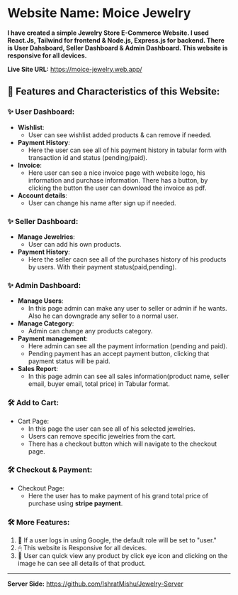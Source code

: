 # Website Name: Moice Jewelry
**I have created a simple Jewelry Store E-Commerce Website. I used React.Js, Tailwind for frontend & Node.js, Express.js for backend. There is User Dahsboard, Seller Dashboard & Admin Dashboard. This website is responsive for all devices.**

**Live Site URL:** https://moice-jewelry.web.app/

## 🚀 Features and Characteristics of this Website:

### ✨ User Dashboard:
- **Wishlist**:  
  - User can see wishlist added products & can remove if needed.
- **Payment History**:  
  - Here the user can see all of his payment history in tabular form with transaction id and status (pending/paid).
- **Invoice**:  
  - Here user can see a nice invoice page with website logo, his information and purchase information. There has a button, by clicking the button the user can download the invoice as pdf.
- **Account details**:  
  - User can change his name after sign up if needed.
    
 

### ✨ Seller Dashboard:
- **Manage Jewelries**:  
  - User can add his own products.
- **Payment History**:  
  - Here the seller cacn see all of the purchases history of his products by users. With their payment status(paid,pending).
 

 
### ✨ Admin Dashboard:
- **Manage Users**:  
  -  In this page admin can make any user to seller or admin if he wants. Also he can downgrade any seller to a normal user.
- **Manage Category**:  
  - Admin can change any products category.
- **Payment management**:  
  - Here admin can see all the payment information (pending and paid).
  - Pending payment has an accept payment button, clicking that payment status will be paid.
- **Sales Report**:  
  - In this page admin can see all sales information(product name, seller email, buyer email, total price) in Tabular format.


### 🛠 Add to Cart:
  - Cart Page:
    - In this page the user can see all of his selected jewelries.
    - Users can remove specific jewelries from the cart.
    - There has a checkout button which will navigate to the checkout page.
   
      

### 🛠 Checkout & Payment:
 - Checkout Page:
    - Here the user has to make payment of his grand total price of purchase using **stripe payment**.



### 🛠 More Features:
1. 🔑 If a user logs in using Google, the default role will be set to "user."
2. 🖱 This website is Responsive for all devices.
3. 📂 User can quick view any product by click eye icon and clicking on the image he can see all details of that product.

___
**Server Side:** https://github.com/IshratMishu/Jewelry-Server

